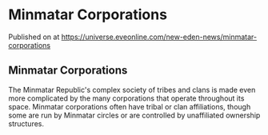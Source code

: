 # Minmatar Corporations
Published on  at https://universe.eveonline.com/new-eden-news/minmatar-corporations

## Minmatar Corporations
The Minmatar Republic's complex society of tribes and clans is made even more complicated by the many corporations that operate throughout its space. Minmatar corporations often have tribal or clan affiliations, though some are run by Minmatar circles or are controlled by unaffiliated ownership structures.

